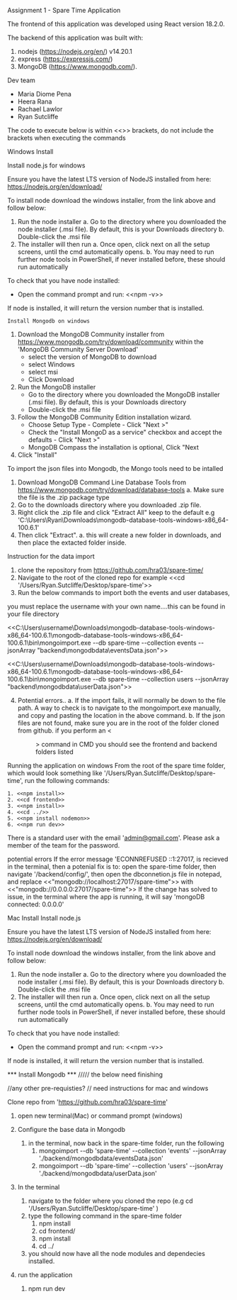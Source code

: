 Assignment 1 - Spare Time Application

The frontend of this application was developed using React version 18.2.0.

The backend of this application was built with: 
1.	nodejs (https://nodejs.org/en/) v14.20.1
2.	express (https://expressjs.com/) 
3.	MongoDB (https://www.mongodb.com/).

Dev team 
-	Maria Diome Pena
-	Heera Rana 
-	Rachael Lawlor
-	Ryan Sutcliffe

The code to execute below is within <<>> brackets, do not include the brackets when executing the commands

Windows Install

Install node.js for windows

Ensure you have the latest LTS version of NodeJS installed from here: https://nodejs.org/en/download/

To install node download the windows installer, from the link above and follow below:

1.	Run the node installer
    a.	Go to the directory where you downloaded the node installer (.msi file). By default, this is your Downloads directory
    b.	Double-click the .msi file
2.	The installer will then run
    a.	Once open, click next on all the setup screens, until the cmd automatically opens. 
    b.	You may need to run further node tools in PowerShell, if never installed before, these should run automatically

To check that you have node installed: 
-	Open the command prompt and run:
        <<npm -v>>

If node is installed, it will return the version number that is installed.

    Install Mongodb on windows
1. Download the MongoDB Community installer from https://www.mongodb.com/try/download/community
within the 'MongoDB Community Server Download'
   - select the version of MongoDB to download
   - select Windows
   - select msi
   - Click Download
2. Run the MongoDB installer
   - Go to the directory where you downloaded the MongoDB installer (.msi file). By default, this is your Downloads directory
   - Double-click the .msi file
3. Follow the MongoDB Community Edition installation wizard.
   - Choose Setup Type - Complete - Click "Next >"
   - Check the "Install MongoD as a service" checkbox and accept the defaults - Click "Next >"
   -  MongoDB Compass the installation is optional, Click "Next
4. Click "Install"

To import the json files into Mongodb, the Mongo tools need to be intalled
1. Download MongoDB Command Line Database Tools from https://www.mongodb.com/try/download/database-tools
    a. Make sure the file is the .zip package type
2. Go to the downloads directory where you downloaded .zip file.
3. Right click the .zip file and click "Extract All" keep to the default e.g 'C:\Users\Ryan\Downloads\mongodb-database-tools-windows-x86_64-100.6.1'
4. Then click "Extract".
    a. this will create a new folder in downloads, and then place the extacted folder inside. 
    
Instruction for the data import
1. clone the repository from https://github.com/hra03/spare-time/
2. Navigate to the root of the cloned repo for example <<cd '/Users/Ryan.Sutcliffe/Desktop/spare-time'>>
3. Run the below commands to import both the events and user databases, 


you must replace the username with your own name....this can be found in your file directory

<<C:\Users\username\Downloads\mongodb-database-tools-windows-x86_64-100.6.1\mongodb-database-tools-windows-x86_64-100.6.1\bin\mongoimport.exe --db spare-time --collection events --jsonArray "backend\mongodbdata\eventsData.json">>
    
<<C:\Users\username\Downloads\mongodb-database-tools-windows-x86_64-100.6.1\mongodb-database-tools-windows-x86_64-100.6.1\bin\mongoimport.exe --db spare-time --collection users --jsonArray "backend\mongodbdata\userData.json">>

4. Potential errors..
    a. If the import fails, it will normally be down to the file path. A way to check is to navigate to the mongoimport.exe manually, and copy and pasting the location in the above command.
    b. If the json files are not found, make sure you are in the root of the folder cloned from github. if you perform an <<dir>> command in CMD you should see the frontend and backend folders listed
    
    
Running the application on windows
From the root of the spare time folder, which would look something like '/Users/Ryan.Sutcliffe/Desktop/spare-time', run the following commands:

    1. <<npm install>> 
    2. <<cd frontend>>
    3. <<npm install>> 
    4. <<cd ../>>
    5. <<npm install nodemon>>
    6. <<npm run dev>>
    
 There is a standard user with the email 'admin@gmail.com'. Please ask a member of the team for the password.
    
 potential errors
 If the error message 'ECONNREFUSED ::1:27017, is recieved in the terminal, then a potenial fix is to: open the spare-time folder, then navigate '/backend/config/', then open the dbconnetion.js file in notepad, and replace <<"mongodb://localhost:27017/spare-time">> with <<"mongodb://0.0.0.0:27017/spare-time">> If the change has solved to issue, in the terminal where the app is running, it will say 'mongoDB connected: 0.0.0.0'

Mac Install
Install node.js

Ensure you have the latest LTS version of NodeJS installed from here: https://nodejs.org/en/download/

To install node download the windows installer, from the link above and follow below:

1.	Run the node installer
    a.	Go to the directory where you downloaded the node installer (.msi file). By default, this is your Downloads directory
    b.	Double-click the .msi file
2.	The installer will then run
    a.	Once open, click next on all the setup screens, until the cmd automatically opens. 
    b.	You may need to run further node tools in PowerShell, if never installed before, these should run automatically

To check that you have node installed: 
-	Open the command prompt and run:
        <<npm -v>>

If node is installed, it will return the version number that is installed.

*** Install Mongodb ***
 ///// the below need finishing





//any other pre-requisties? // need instructions for mac and windows

Clone repo from 'https://github.com/hra03/spare-time'

1. open new terminal(Mac) or command prompt (windows)

2. Configure the base data in Mongodb
    1. in the terminal, now back in the spare-time folder, run the following
        1. mongoimport --db 'spare-time' --collection 'events' --jsonArray './backend/mongodbdata/eventsData.json'
        2. mongoimport --db 'spare-time' --collection 'users' --jsonArray './backend/mongodbdata/userData.json'

2. In the terminal 
    1. navigate to the folder where you cloned the repo (e.g cd '/Users/Ryan.Sutcliffe/Desktop/spare-time' )
    2. type the following command in the spare-time folder
        1. npm install 
        2. cd frontend/
        3. npm install
        4. cd ../
    3. you should now have all the node modules and dependecies installed. 

3. run the application 
    1. npm run dev



